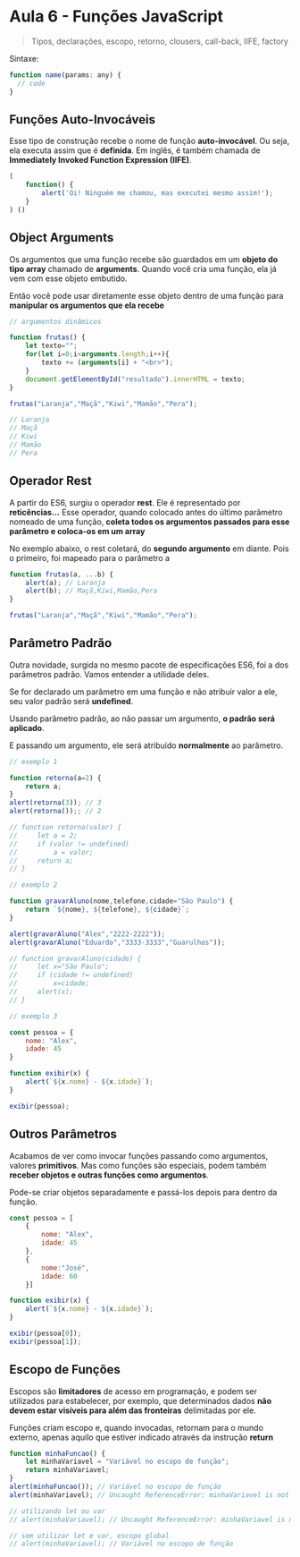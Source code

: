 # Aula 6 - Funções JavaScript

> Tipos, declarações, escopo, retorno, clousers, call-back, IIFE, factory

Sintaxe:

```js
function name(params: any) {
  // code
}
```

## Funções Auto-Invocáveis

Esse tipo de construção recebe o nome de função **auto-invocável**.
Ou seja, ela executa assim que é **definida**.
Em inglês, é também chamada de **Immediately Invoked Function Expression (IIFE)**.

```js
(
    function() {
        alert('Oi! Ninguém me chamou, mas executei mesmo assim!');
    }
) ()
```

## Object Arguments

Os argumentos que uma função recebe são guardados em um **objeto do tipo array** chamado de **arguments**.
Quando você cria uma função, ela já vem com esse objeto embutido.

Então você pode usar diretamente esse objeto dentro de uma função para **manipular os argumentos que ela recebe**

```js
// argumentos dinâmicos

function frutas() { 
    let texto="";
    for(let i=0;i<arguments.length;i++){
        texto += (arguments[i] + "<br>");
    }
    document.getElementById("resultado").innerHTML = texto;
}

frutas("Laranja","Maçã","Kiwi","Mamão","Pera");

// Laranja
// Maçã
// Kiwi
// Mamão
// Pera
```

## Operador Rest

A partir do ES6, surgiu o operador **rest**.
Ele é representado por **reticências...**
Esse operador, quando colocado antes do último parâmetro nomeado de uma função, **coleta todos os argumentos passados para esse parâmetro e coloca-os em um array**

No exemplo abaixo, o rest coletará, do **segundo argumento** em diante. Pois o primeiro, foi mapeado para o parâmetro a

```js
function frutas(a, ...b) {
    alert(a); // Laranja
    alert(b); // Maçã,Kiwi,Mamão,Pera
}

frutas("Laranja","Maçã","Kiwi","Mamão","Pera");
```

## Parâmetro Padrão

Outra novidade, surgida no mesmo pacote de especificações ES6, foi a dos parâmetros padrão.
Vamos entender a utilidade deles.

Se for declarado um parâmetro em uma função e não atribuir valor a ele, seu valor padrão será **undefined**.

Usando parâmetro padrão, ao não passar um argumento, **o padrão será aplicado**.

E passando um argumento, ele será atribuído **normalmente** ao parâmetro.

```js
// exemplo 1

function retorna(a=2) {
    return a;
}
alert(retorna(3)); // 3
alert(retorna());; // 2

// function retorna(valor) {
//     let a = 2;
//     if (valor != undefined)
//         a = valor;
//     return a;
// }

// exemplo 2

function gravarAluno(nome,telefone,cidade="São Paulo") {
    return `${nome}, ${telefone}, ${cidade}`;
}

alert(gravarAluno("Alex","2222-2222"));
alert(gravarAluno("Eduardo","3333-3333","Guarulhos"));

// function gravarAluno(cidade) {
//     let x="São Paulo";
//     if (cidade != undefined)
//         x=cidade;
//     alert(x);
// }

// exemplo 3

const pessoa = {
    nome: "Alex",
    idade: 45
}

function exibir(x) {
    alert(`${x.nome} - ${x.idade}`);
}

exibir(pessoa);
```

## Outros Parâmetros

Acabamos de ver como invocar funções passando como argumentos, valores **primitivos**. 
Mas como funções são especiais, podem também **receber objetos e outras funções como argumentos**.

Pode-se criar objetos separadamente e passá-los depois para dentro da função.

```js
const pessoa = [
    {
        nome: "Alex",
        idade: 45
    }, 
    {
        nome:"José",
        idade: 60
    }]

function exibir(x) {
    alert(`${x.nome} - ${x.idade}`);
}

exibir(pessoa[0]);
exibir(pessoa[1]);
```

## Escopo de Funções

Escopos são **limitadores** de acesso em programação, e podem ser utilizados para estabelecer, por exemplo, que determinados dados **não devem estar visíveis para além das fronteiras** delimitadas por ele.

Funções criam escopo e, quando invocadas, retornam para o mundo externo, apenas aquilo que estiver indicado através da instrução **return**

```js
function minhaFuncao() {
    let minhaVariavel = "Variável no escopo de função";
    return minhaVariavel;
}
alert(minhaFuncao()); // Variável no escopo de função
alert(minhaVariavel); // Uncaught ReferenceError: minhaVariavel is not defined

// utilizando let ou var 
// alert(minhaVariavel); // Uncaught ReferenceError: minhaVariavel is not defined

// sem utilizar let e var, escopo global 
// alert(minhaVariavel); // Variável no escopo de função
```
